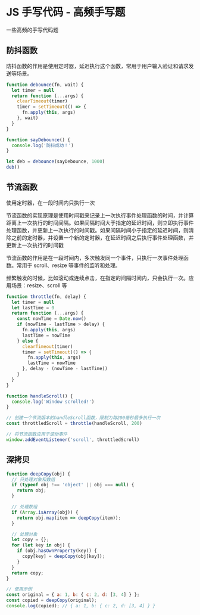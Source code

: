 # JS 手写代码 - 高频手写题

一些高频的手写代码题

## 防抖函数

防抖函数的作用是使用定时器，延迟执行这个函数，常用于用户输入验证和请求发送等场景。

```javascript
function debounce(fn, wait) {
  let timer = null
  return function (...args) {
    clearTimeout(timer)
    timer = setTimeout(() => {
      fn.apply(this, args)
    }, wait)
  }
}

function sayDebounce() {
  console.log('防抖成功！')
}

let deb = debounce(sayDebounce, 1000)
deb()
```

## 节流函数

使用定时器，在一段时间内只执行一次

节流函数的实现原理是使用时间戳来记录上一次执行事件处理函数的时间，并计算距离上一次执行的时间间隔。如果间隔时间大于指定的延迟时间，则立即执行事件处理函数，并更新上一次执行的时间戳。如果间隔时间小于指定的延迟时间，则清除之前的定时器，并设置一个新的定时器，在延迟时间之后执行事件处理函数，并更新上一次执行的时间戳

节流函数的作用是在一段时间内，多次触发同一个事件，只执行一次事件处理函数。常用于 scroll、resize 等事件的监听和处理。

频繁触发的时候，比如滚动或连续点击，在指定的间隔时间内，只会执行一次。应用场景：resize、scroll 等

```javascript
function throttle(fn, delay) {
  let timer = null
  let lastTime = 0
  return function (...args) {
    const nowTime = Date.now()
    if (nowTime - lastTime > delay) {
      fn.apply(this, args)
      lastTime = nowTime
    } else {
      clearTimeout(timer)
      timer = setTimeout(() => {
        fn.apply(this, args)
        lastTime = nowTime
      }, delay - (nowTime - lastTime))
    }
  }
}

function handleScroll() {
  console.log('Window scrolled!')
}

// 创建一个节流版本的handleScroll函数，限制为每200毫秒最多执行一次
const throttledScroll = throttle(handleScroll, 200)

// 将节流函数应用于滚动事件
window.addEventListener('scroll', throttledScroll)
```

## 深拷贝

```js
function deepCopy(obj) {
  // 只处理对象和数组
  if (typeof obj !== 'object' || obj === null) {
    return obj;
  }

  // 处理数组
  if (Array.isArray(obj)) {
    return obj.map(item => deepCopy(item));
  }

  // 处理对象
  let copy = {};
  for (let key in obj) {
    if (obj.hasOwnProperty(key)) {
      copy[key] = deepCopy(obj[key]);
    }
  }
  return copy;
}

// 使用示例
const original = { a: 1, b: { c: 2, d: [3, 4] } };
const copied = deepCopy(original);
console.log(copied); // { a: 1, b: { c: 2, d: [3, 4] } }
```
